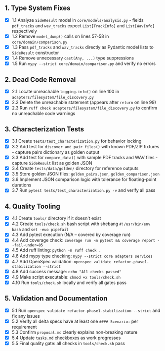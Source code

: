 ## 1. Type System Fixes
- [x] 1.1 Analyze `SideResult` model in `core/models/analysis.py` - fields `pdf_tracks` and `wav_tracks` expect `List[TrackInfo]` and `List[WavInfo]` respectively
- [x] 1.2 Remove `model_dump()` calls on lines 57-58 in `core/domain/comparison.py`
- [x] 1.3 Pass `pdf_tracks` and `wav_tracks` directly as Pydantic model lists to `SideResult` constructor
- [x] 1.4 Remove unnecessary `cast(Any, ...)` type suppressions
- [x] 1.5 Run `mypy --strict core/domain/comparison.py` and verify no errors

## 2. Dead Code Removal
- [x] 2.1 Locate unreachable `logging.info()` on line 100 in `adapters/filesystem/file_discovery.py`
- [x] 2.2 Delete the unreachable statement (appears after `return` on line 99)
- [x] 2.3 Run `ruff check adapters/filesystem/file_discovery.py` to confirm no unreachable code warnings

## 3. Characterization Tests
- [x] 3.1 Create `tests/test_characterization.py` for behavior locking
- [x] 3.2 Add test for `discover_and_pair_files()` with known PDF/ZIP fixtures - capture pairs dictionary as golden output
- [x] 3.3 Add test for `compare_data()` with sample PDF tracks and WAV files - capture `SideResult` list as golden JSON
- [x] 3.4 Create `tests/data/golden/` directory for reference outputs
- [x] 3.5 Store golden JSON files: `golden_pairs.json`, `golden_comparison.json`
- [x] 3.6 Implement JSON comparison logic with tolerance for floating-point durations
- [x] 3.7 Run `pytest tests/test_characterization.py -v` and verify all pass

## 4. Quality Tooling
- [x] 4.1 Create `tools/` directory if it doesn't exist
- [x] 4.2 Create `tools/check.sh` bash script with shebang `#!/usr/bin/env bash` and `set -euo pipefail`
- [x] 4.3 Add pytest execution (N/A – covered by coverage run)
- [x] 4.4 Add coverage check: `coverage run -m pytest && coverage report --fail-under=85`
- [x] 4.5 Add ruff linting: `python -m ruff check .`
- [x] 4.6 Add mypy type checking: `mypy --strict core adapters services`
- [x] 4.7 Add OpenSpec validation: `openspec validate refactor-phase1-stabilization --strict`
- [x] 4.8 Add success message: `echo "All checks passed"`
- [x] 4.9 Make script executable: `chmod +x tools/check.sh`
- [x] 4.10 Run `tools/check.sh` locally and verify all gates pass

## 5. Validation and Documentation
- [x] 5.1 Run `openspec validate refactor-phase1-stabilization --strict` and fix any issues
- [x] 5.2 Verify all delta specs have at least one `#### Scenario:` per requirement
- [x] 5.3 Confirm `proposal.md` clearly explains non-breaking nature
- [x] 5.4 Update `tasks.md` checkboxes as work progresses
- [x] 5.5 Final quality gate: all checks in `tools/check.sh` pass
